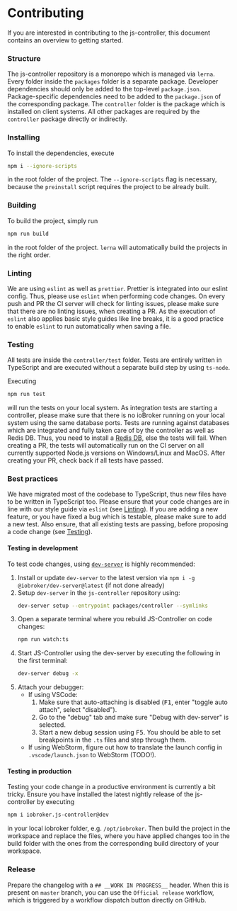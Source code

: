 # Contributing
If you are interested in contributing to the js-controller, this document contains an overview to getting started.

### Structure
The js-controller repository is a monorepo which is managed via `lerna`. Every folder inside the `packages` folder is a separate package. Developer dependencies should only be added to the top-level `package.json`. Package-specific dependencies need to be added to the `package.json` of the corresponding package. The `controller` folder is the package which is installed on client systems. All other packages are required by the `controller` package directly or indirectly.

### Installing
To install the dependencies, execute

```bash
npm i --ignore-scripts
```

in the root folder of the project.
The `--ignore-scripts` flag is necessary, because the `preinstall` script requires the project to be already built.

### Building
To build the project, simply run

```bash
npm run build
```

in the root folder of the project. `lerna` will automatically build the projects in the right order.

### Linting
We are using `eslint` as well as `prettier`. Prettier is integrated into our eslint config. Thus, please use `eslint` when performing code changes. On every push and PR the CI server will check for linting issues, please make sure that there are no linting issues, when creating a PR. As the execution of `eslint` also applies basic style guides like line breaks, it is a good practice to enable `eslint` to run automatically when saving a file.

### Testing
All tests are inside the `controller/test` folder. Tests are entirely written in TypeScript and are executed without a separate build step by using `ts-node`.

Executing

```bash
npm run test
```

will run the tests on your local system. As integration tests are starting a controller, please make sure that there is no ioBroker running on your local system using the same database ports.
Tests are running against databases which are integrated and fully taken care of by the controller as well as Redis DB. 
Thus, you need to install a [Redis DB](https://redis.io/docs/getting-started/installation/), else the tests will fail.
When creating a PR, the tests will automatically run on the CI server on all currently supported Node.js versions on Windows/Linux and MacOS. After creating your PR, check back if all tests have passed.

### Best practices
We have migrated most of the codebase to TypeScript, thus new files have to be written in TypeScript too.
Please ensure that your code changes are in line with our style guide via `eslint` (see [Linting](#linting)).
If you are adding a new feature, or you have fixed a bug which is testable, please make sure to add a new test. Also ensure, that all existing tests are passing, before proposing a code change (see [Testing](#testing)).

#### Testing in development
To test code changes, using [`dev-server`](https://github.com/ioBroker/dev-server/) is highly recommended:
1. Install or update `dev-server` to the latest version via `npm i -g @iobroker/dev-server@latest` (if not done already)
2. Setup `dev-server` in the `js-controller` repository using:
   ```bash
   dev-server setup --entrypoint packages/controller --symlinks
   ```
3. Open a separate terminal where you rebuild JS-Controller on code changes:
   ```bash
   npm run watch:ts
   ```
4. Start JS-Controller using the dev-server by executing the following in the first terminal:
   ```bash
   dev-server debug -x
   ```
5. Attach your debugger:
	- If using VSCode:
		1. Make sure that auto-attaching is disabled (<kbd>F1</kbd>, enter "toggle auto attach", select "disabled").
		2. Go to the "debug" tab and make sure "Debug with dev-server" is selected.
		3. Start a new debug session using <kbd>F5</kbd>. You should be able to set breakpoints in the `.ts` files and step through them.
	- If using WebStorm, figure out how to translate the launch config in `.vscode/launch.json` to WebStorm (TODO!).

#### Testing in production
Testing your code change in a productive environment is currently a bit tricky. Ensure you have installed the latest nightly release of the js-controller by executing

```bash
npm i iobroker.js-controller@dev
```

in your local iobroker folder, e.g. `/opt/iobroker`. Then build the project in the workspace and replace the files, 
where you have applied changes too in the build folder with the ones from the corresponding build directory of your workspace.

### Release
Prepare the changelog with a `## __WORK IN PROGRESS__` header. When this is present on `master` branch, you can use the `Official release` workflow, 
which is triggered by a workflow dispatch button directly on GitHub.